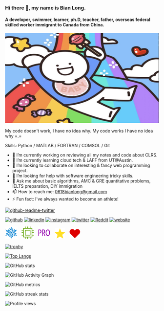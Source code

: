 ### Hi there 👋, my name is Bian Long.
#### A developer, swimmer, learner, ph.D, teacher, father, overseas federal skilled worker immigrant to Canada from China. 
![A coder, swimmer, slow learner, ph.D, teacher, father, FSW-O to Canada from China. ](https://raw.githubusercontent.com/MOMOKO606/Pic-Library/master/Xnip2021-09-06_00-14-54.jpg)

My code doesn't work, I have no idea why. My code works I have no idea why =.=

Skills: Python / MATLAB / FORTRAN / COMSOL / Git

- 🔭 I’m currently working on reviewing all my notes and code about CLRS. 
- 🌱 I’m currently learning cloud tech & LAFF from UT@Austin. 
- 👯 I’m looking to collaborate on interesting & fancy web programming project. 
- 🤔 I’m looking for help with software engineering tricky skills. 
- 💬 Ask me about basic algorithms, AMC & GRE quantitative problems, IELTS preparation, DIY immigration 
- 📫 How to reach me: 0618bianlong@gmail.com 
- ⚡ Fun fact: I've always wanted to become an athlete! 

[![github-readme-twitter](https://github-readme-twitter.gazf.vercel.app/api?id=SrollLet)](https://github.com/gazf/github-readme-twitter)

[<img src='https://cdn.jsdelivr.net/npm/simple-icons@3.0.1/icons/github.svg' alt='github' height='40'>](https://github.com/MOMOKO606)  [<img src='https://cdn.jsdelivr.net/npm/simple-icons@3.0.1/icons/linkedin.svg' alt='linkedin' height='40'>](https://www.linkedin.com/in/long-bian-154bba219/)  [<img src='https://cdn.jsdelivr.net/npm/simple-icons@3.0.1/icons/instagram.svg' alt='instagram' height='40'>](https://www.instagram.com/letsrollgreygrey/)  [<img src='https://cdn.jsdelivr.net/npm/simple-icons@3.0.1/icons/twitter.svg' alt='twitter' height='40'>](https://twitter.com/SrollLet)  [<img src='https://cdn.jsdelivr.net/npm/simple-icons@3.0.1/icons/reddit.svg' alt='Reddit' height='40'>](https://www.reddit.com/user/bianlong0618)  [<img src='https://cdn.jsdelivr.net/npm/simple-icons@3.0.1/icons/icloud.svg' alt='website' height='40'>](https://www.cnblogs.com/momoko)  

<a href='https://archiveprogram.github.com/'><img src='https://raw.githubusercontent.com/acervenky/animated-github-badges/master/assets/acbadge.gif' width='40' height='40'></a> <a href='https://docs.github.com/en/developers'><img src='https://raw.githubusercontent.com/acervenky/animated-github-badges/master/assets/devbadge.gif' width='40' height='40'></a> <a href='https://github.com/pricing'><img src='https://raw.githubusercontent.com/acervenky/animated-github-badges/master/assets/pro.gif' width='40' height='40'></a> <a href='https://stars.github.com/'><img src='https://raw.githubusercontent.com/acervenky/animated-github-badges/master/assets/starbadge.gif' width='35' height='35'></a> <a href='https://docs.github.com/en/github/supporting-the-open-source-community-with-github-sponsors'><img src='https://raw.githubusercontent.com/acervenky/animated-github-badges/master/assets/sponsorbadge.gif' width='35' height='35'></a> 

[![trophy](https://github-profile-trophy.vercel.app/?username=MOMOKO606)](https://github.com/ryo-ma/github-profile-trophy)

[![Top Langs](https://github-readme-stats.vercel.app/api/top-langs/?username=MOMOKO606)](https://github.com/anuraghazra/github-readme-stats)

![GitHub stats](https://github-readme-stats.vercel.app/api?username=MOMOKO606&show_icons=true&count_private=true)  

![GitHub Activity Graph](https://activity-graph.herokuapp.com/graph?username=MOMOKO606)  

![GitHub metrics](https://metrics.lecoq.io/MOMOKO606)  

![GitHub streak stats](https://github-readme-streak-stats.herokuapp.com/?user=MOMOKO606)  

![Profile views](https://gpvc.arturio.dev/MOMOKO606)  


